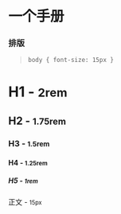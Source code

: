 # 一个手册

### 排版

> `body { font-size: 15px }`

<h1>H1 - <small class="text-secondary">2rem</small></h1>
<h2>H2 - <small class="text-secondary">1.75rem</small></h2>
<h3>H3 - <small class="text-secondary">1.5rem</small></h3>
<h4>H4 - <small class="text-secondary">1.25rem</small></h4>
<h5>H5 - <small class="text-secondary">1rem</small></h5>
<p>正文 - <small class="text-secondary">15px</small></p>


